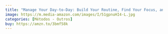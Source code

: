 ```yaml
---
title: "Manage Your Day-to-Day: Build Your Routine, Find Your Focus, and Sharpen Your Creative Mind"
image: https://m.media-amazon.com/images/I/51gpnuHI4-L.jpg
categories: [Métodos - Outros]
buy: https://amzn.to/3bmf58k
---
```

